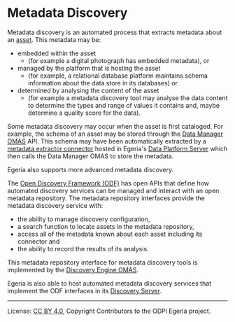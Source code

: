 <!-- SPDX-License-Identifier: CC-BY-4.0 -->
<!-- Copyright Contributors to the ODPi Egeria project 2019. -->

# Metadata Discovery

Metadata discovery is an automated process that extracts metadata about an
[asset](../../../open-metadata-implementation/access-services/docs/concepts/assets).
This metadata may be:
* embedded within the asset 
  * (for example a digital photograph has embedded metadata), or
* managed by the platform that is hosting the asset
  * (for example, a relational database platform maintains
schema information about the data store in its databases) or
* determined by analysing the content of the asset
  * (for example a metadata
discovery tool may analyse the data content to determine the types and range of values it contains and,
maybe determine a quality score for the data).

Some metadata discovery may occur when the asset is first cataloged.
For example, the schema of an asset may be stored through the
[Data Manager OMAS](../../../open-metadata-implementation/access-services/data-manager) API.
This schema may have been automatically extracted by a
[metadata extractor connector](../../../open-metadata-implementation/adapters/open-connectors/governance-daemon-connectors/data-platform-connectors)
hosted in Egeria's [Data Platform Server](../../../open-metadata-implementation/governance-servers/data-platform-services) which
then calls the Data Manager OMAS to store the metadata.

Egeria also supports more advanced metadata discovery.

The [Open Discovery Framework (ODF)](../../../open-metadata-implementation/frameworks/open-discovery-framework)
has open APIs that define how automated discovery services
can be managed and interact with an open metadata repository.
The metadata repository interfaces provide the metadata discovery service
with:
 * the ability to manage discovery configuration,
 * a search function to locate assets in the metadata repository,
 * access all of the metadata known about each asset including its connector and
 * the ability to record the results of its analysis.

This metadata repository interface for metadata discovery tools is
implemented by the
[Discovery Engine OMAS](../../../open-metadata-implementation/access-services/discovery-engine).

Egeria is also able to host automated metadata discovery services
that implement the ODF interfaces in its
[Discovery Server](../../../open-metadata-implementation/governance-servers/discovery-engine-services).



----
License: [CC BY 4.0](https://creativecommons.org/licenses/by/4.0/),
Copyright Contributors to the ODPi Egeria project.